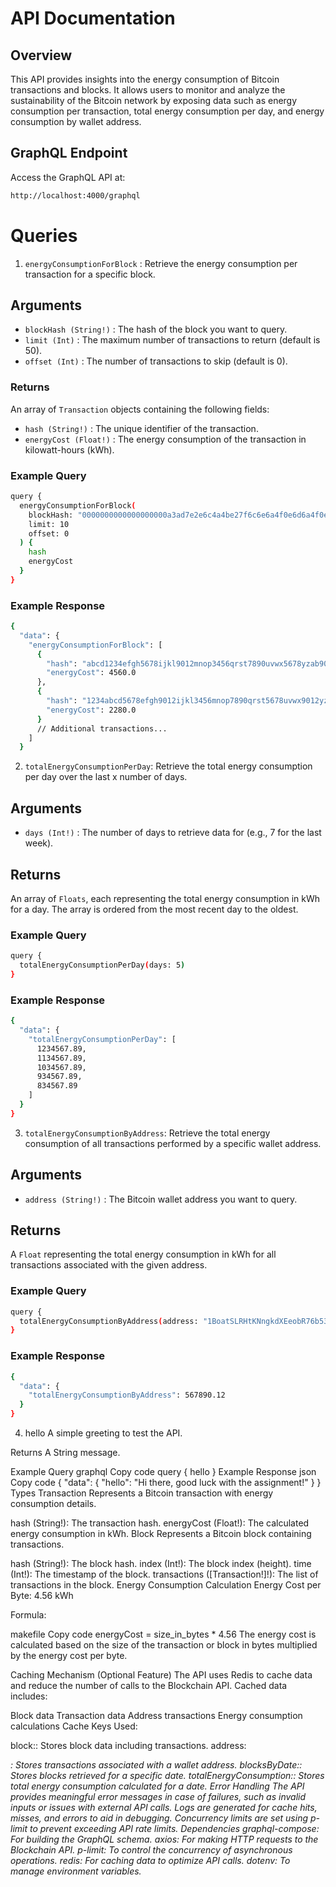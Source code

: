 # API Documentation
## Overview
This API provides insights into the energy consumption of Bitcoin transactions and blocks. It allows users to monitor and analyze the sustainability of the Bitcoin network by exposing data such as energy consumption per transaction, total energy consumption per day, and energy consumption by wallet address.

## GraphQL Endpoint
Access the GraphQL API at:

```sh
http://localhost:4000/graphql
```

# Queries

1. `energyConsumptionForBlock` :
Retrieve the energy consumption per transaction for a specific block.

## Arguments
- `blockHash (String!)` : The hash of the block you want to query.
- `limit (Int)` : The maximum number of transactions to return (default is 50).
- `offset (Int)` : The number of transactions to skip (default is 0).
### Returns
An array of `Transaction` objects containing the following fields:

- `hash (String!)` : The unique identifier of the transaction.
- `energyCost (Float!)` : The energy consumption of the transaction in kilowatt-hours (kWh).
### Example Query

``` sh
query {
  energyConsumptionForBlock(
    blockHash: "0000000000000000000a3ad7e2e6c4a4be27f6c6e6a4f0e6d6a4f0e6d6a4f0e6"
    limit: 10
    offset: 0
  ) {
    hash
    energyCost
  }
}
```
### Example Response
``` sh
{
  "data": {
    "energyConsumptionForBlock": [
      {
        "hash": "abcd1234efgh5678ijkl9012mnop3456qrst7890uvwx5678yzab9012cdef3456",
        "energyCost": 4560.0
      },
      {
        "hash": "1234abcd5678efgh9012ijkl3456mnop7890qrst5678uvwx9012yzab3456cdef",
        "energyCost": 2280.0
      }
      // Additional transactions...
    ]
  }
```

2. `totalEnergyConsumptionPerDay`:
Retrieve the total energy consumption per day over the last x number of days.

## Arguments
- `days (Int!)` : The number of days to retrieve data for (e.g., 7 for the last week).
## Returns
An array of `Floats`, each representing the total energy consumption in kWh for a day. The array is ordered from the most recent day to the oldest.

### Example Query
``` sh
query {
  totalEnergyConsumptionPerDay(days: 5)
}
```
### Example Response
``` sh
{
  "data": {
    "totalEnergyConsumptionPerDay": [
      1234567.89,
      1134567.89,
      1034567.89,
      934567.89,
      834567.89
    ]
  }
}
``` 
3. `totalEnergyConsumptionByAddress`:
Retrieve the total energy consumption of all transactions performed by a specific wallet address.

## Arguments
- `address (String!)` : The Bitcoin wallet address you want to query.
## Returns
A `Float` representing the total energy consumption in kWh for all transactions associated with the given address.

### Example Query
``` sh
query {
  totalEnergyConsumptionByAddress(address: "1BoatSLRHtKNngkdXEeobR76b53LETtpyT")
}
```
### Example Response
```sh
{
  "data": {
    "totalEnergyConsumptionByAddress": 567890.12
  }
}
```


4. hello
A simple greeting to test the API.

Returns
A String message.

Example Query
graphql
Copy code
query {
  hello
}
Example Response
json
Copy code
{
  "data": {
    "hello": "Hi there, good luck with the assignment!"
  }
}
Types
Transaction
Represents a Bitcoin transaction with energy consumption details.

hash (String!): The transaction hash.
energyCost (Float!): The calculated energy consumption in kWh.
Block
Represents a Bitcoin block containing transactions.

hash (String!): The block hash.
index (Int!): The block index (height).
time (Int!): The timestamp of the block.
transactions ([Transaction!]!): The list of transactions in the block.
Energy Consumption Calculation
Energy Cost per Byte: 4.56 kWh

Formula:

makefile
Copy code
energyCost = size_in_bytes * 4.56
The energy cost is calculated based on the size of the transaction or block in bytes multiplied by the energy cost per byte.

Caching Mechanism (Optional Feature)
The API uses Redis to cache data and reduce the number of calls to the Blockchain API. Cached data includes:

Block data
Transaction data
Address transactions
Energy consumption calculations
Cache Keys Used:

block:<blockHash>: Stores block data including transactions.
address:<address>: Stores transactions associated with a wallet address.
blocksByDate:<dateMillis>: Stores blocks retrieved for a specific date.
totalEnergyConsumption:<dateMillis>: Stores total energy consumption calculated for a date.
Error Handling
The API provides meaningful error messages in case of failures, such as invalid inputs or issues with external API calls.
Logs are generated for cache hits, misses, and errors to aid in debugging.
Concurrency limits are set using p-limit to prevent exceeding API rate limits.
Dependencies
graphql-compose: For building the GraphQL schema.
axios: For making HTTP requests to the Blockchain API.
p-limit: To control the concurrency of asynchronous operations.
redis: For caching data to optimize API calls.
dotenv: To manage environment variables.
